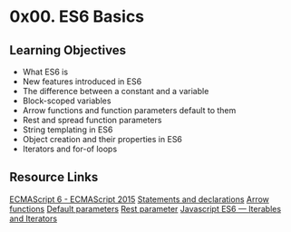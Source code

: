 # 0x00. ES6 Basics

## Learning Objectives

- What ES6 is
- New features introduced in ES6
- The difference between a constant and a variable
- Block-scoped variables
- Arrow functions and function parameters default to them
- Rest and spread function parameters
- String templating in ES6
- Object creation and their properties in ES6
- Iterators and for-of loops

## Resource Links
[ECMAScript 6 - ECMAScript 2015]
[Statements and declarations]
[Arrow functions]
[Default parameters]
[Rest parameter]
[Javascript ES6 — Iterables and Iterators]


[ECMAScript 6 - ECMAScript 2015]: https://www.w3schools.com/js/js_modules.asp
[Statements and declarations]: https://developer.mozilla.org/en-US/docs/Web/JavaScript/Reference/Statements
[Arrow functions]: https://developer.mozilla.org/en-US/docs/Web/JavaScript/Reference/Functions/Arrow_functions
[Default parameters]: https://developer.mozilla.org/en-US/docs/Web/JavaScript/Reference/Functions/Default_parameters
[Rest parameter]: https://developer.mozilla.org/en-US/docs/Web/JavaScript/Reference/Functions/rest_parameters
[Javascript ES6 — Iterables and Iterators]: https://towardsdatascience.com/javascript-es6-iterables-and-iterators-de18b54f4d4

